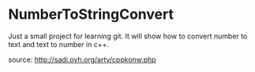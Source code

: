 NumberToStringConvert
=====================

Just a small project for learning git.
It will show how to convert number to text and text to number in c++.

source: http://sadi.ovh.org/arty/cppkonw.php
